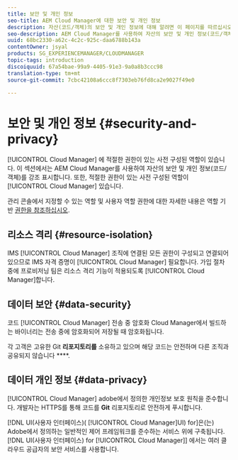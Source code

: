 ```yaml
---
title: 보안 및 개인 정보
seo-title: AEM Cloud Manager에 대한 보안 및 개인 정보
description: 자산(코드/객체)의 보안 및 개인 정보에 대해 알려면 이 페이지를 따르십시오.
seo-description: AEM Cloud Manager를 사용하여 자산의 보안 및 개인 정보(코드/객체)에 대해 알아보려면 이 페이지를 따르십시오.
uuid: 68bc2330-a62c-4c2c-925c-daa6788b143a
contentOwner: jsyal
products: SG_EXPERIENCEMANAGER/CLOUDMANAGER
topic-tags: introduction
discoiquuid: 67a54bae-99a9-4405-91e3-9a0a8b3ccc98
translation-type: tm+mt
source-git-commit: 7cbc42108a6ccc8f7303eb76fd8ca2e9027f49e0

---
```



# 보안 및 개인 정보 {#security-and-privacy}

[!UICONTROL Cloud Manager] 에 적절한 권한이 있는 사전 구성된 역할이 있습니다. 이 섹션에서는 AEM Cloud Manager를 사용하여 자산의 보안 및 개인 정보(코드/객체)를 강조 표시합니다. 또한, 적절한 권한이 있는 사전 구성된 역할이 [!UICONTROL Cloud Manager] 있습니다.

관리 콘솔에서 지정할 수 있는 역할 및 사용자 역할 권한에 대한 자세한 내용은 역할 기반 [권한을 참조하십시오](/help/using/role-based-permissions.md).


## 리소스 격리 {#resource-isolation}

IMS [!UICONTROL Cloud Manager] 조직에 연결된 모든 권한이 구성되고 연결되어 있으므로 IMS 자격 증명이 [!UICONTROL Cloud Manager] 필요합니다. 가입 절차 중에 프로비저닝 팀은 리소스 격리 기능이 적용되도록 [!UICONTROL Cloud Manager]합니다.

## 데이터 보안 {#data-security}

코드 [!UICONTROL Cloud Manager] 전송 중 암호화 Cloud Manager에서 빌드하는 바이너리는 전송 중에 암호화되어 저장될 때 암호화됩니다.

각 고객은 고유한 Git **리포지토리를** 소유하고 있으며 해당 코드는 안전하며 다른 조직과 공유되지 않습니다 ****.

## 데이터 개인 정보 {#data-privacy}

[!UICONTROL Cloud Manager] adobe에서 정의한 개인정보 보호 원칙을 준수합니다. 개발자는 HTTPS를 통해 코드를 **Git** 리포지토리로 안전하게 푸시합니다.

[!DNL UI(사용자 인터페이스)( [!UICONTROL Cloud Manager]UI) for]은(는) Adobe에서 정의하는 일반적인 제어 프레임워크를 준수하는 서비스 위에 구축됩니다. [!DNL UI(사용자 인터페이스) for [!UICONTROL Cloud Manager]] 에서는 여러 클라우드 공급자의 보안 서비스를 사용합니다.

